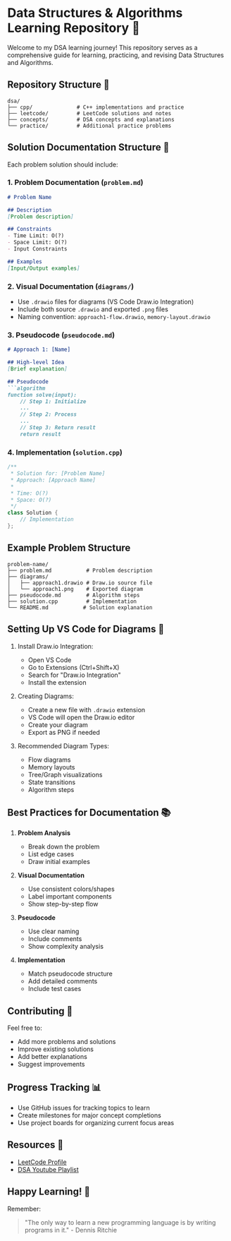 # Data Structures & Algorithms Learning Repository 🚀

Welcome to my DSA learning journey! This repository serves as a comprehensive guide for learning, practicing, and revising Data Structures and Algorithms.

## Repository Structure 📂

```
dsa/
├── cpp/              # C++ implementations and practice
├── leetcode/         # LeetCode solutions and notes
├── concepts/         # DSA concepts and explanations
└── practice/         # Additional practice problems
```

## Solution Documentation Structure 📝

Each problem solution should include:

### 1. Problem Documentation (`problem.md`)
```markdown
# Problem Name

## Description
[Problem description]

## Constraints
- Time Limit: O(?)
- Space Limit: O(?)
- Input Constraints

## Examples
[Input/Output examples]
```

### 2. Visual Documentation (`diagrams/`)
- Use `.drawio` files for diagrams (VS Code Draw.io Integration)
- Include both source `.drawio` and exported `.png` files
- Naming convention: `approach1-flow.drawio`, `memory-layout.drawio`

### 3. Pseudocode (`pseudocode.md`)
```markdown
# Approach 1: [Name]

## High-level Idea
[Brief explanation]

## Pseudocode
```algorithm
function solve(input):
    // Step 1: Initialize
    ...
    // Step 2: Process
    ...
    // Step 3: Return result
    return result
```

### 4. Implementation (`solution.cpp`)
```cpp
/**
 * Solution for: [Problem Name]
 * Approach: [Approach Name]
 * 
 * Time: O(?)
 * Space: O(?)
 */
class Solution {
    // Implementation
};
```

## Example Problem Structure
```
problem-name/
├── problem.md           # Problem description
├── diagrams/
│   ├── approach1.drawio # Draw.io source file
│   └── approach1.png    # Exported diagram
├── pseudocode.md        # Algorithm steps
├── solution.cpp         # Implementation
└── README.md           # Solution explanation
```

## Setting Up VS Code for Diagrams 🎨

1. Install Draw.io Integration:
   - Open VS Code
   - Go to Extensions (Ctrl+Shift+X)
   - Search for "Draw.io Integration"
   - Install the extension

2. Creating Diagrams:
   - Create a new file with `.drawio` extension
   - VS Code will open the Draw.io editor
   - Create your diagram
   - Export as PNG if needed

3. Recommended Diagram Types:
   - Flow diagrams
   - Memory layouts
   - Tree/Graph visualizations
   - State transitions
   - Algorithm steps

## Best Practices for Documentation 📚

1. **Problem Analysis**
   - Break down the problem
   - List edge cases
   - Draw initial examples

2. **Visual Documentation**
   - Use consistent colors/shapes
   - Label important components
   - Show step-by-step flow

3. **Pseudocode**
   - Use clear naming
   - Include comments
   - Show complexity analysis

4. **Implementation**
   - Match pseudocode structure
   - Add detailed comments
   - Include test cases

## Contributing 🤝

Feel free to:
- Add more problems and solutions
- Improve existing solutions
- Add better explanations
- Suggest improvements

## Progress Tracking 📊

- Use GitHub issues for tracking topics to learn
- Create milestones for major concept completions
- Use project boards for organizing current focus areas

## Resources 📖

- [LeetCode Profile](https://leetcode.com/u/developer_utkarsh/)
- [DSA Youtube Playlist](https://www.youtube.com/playlist?list=PLfqMhTWNBTe137I_EPQd34TsgV6IO55pt)

## Happy Learning! 🎯

Remember:
> "The only way to learn a new programming language is by writing programs in it." - Dennis Ritchie
